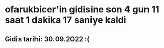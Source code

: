 # ofarukbicer'in gidisine son 4 gun 11 saat 1 dakika 17 saniye kaldi

## Gidis tarihi: 30.09.2022 :(